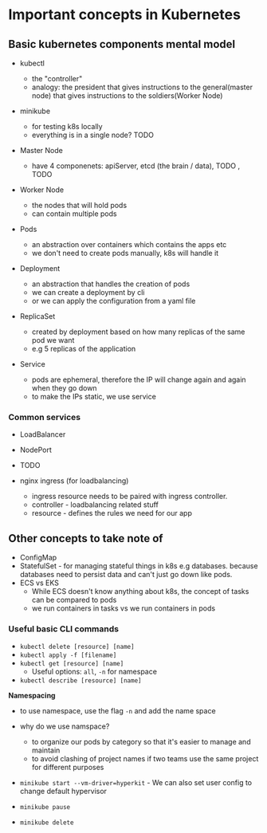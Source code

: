 
# Important concepts in Kubernetes

## Basic kubernetes components mental model

- kubectl
  - the "controller"
  - analogy: the president that gives instructions to the general(master node) that gives instructions to the soldiers(Worker Node)
- minikube
  - for testing k8s locally
  - everything is in a single node? TODO
- Master Node
  - have 4 componenets: apiServer, etcd (the brain / data), TODO , TODO
- Worker Node
  - the nodes that will hold pods
  - can contain multiple pods

- Pods
  - an abstraction over containers which contains the apps etc
  - we don't need to create pods manually, k8s will handle it
- Deployment
  - an abstraction that handles the creation of pods
  - we can create a deployment by cli
  - or we can apply the configuration from a yaml file
- ReplicaSet
  - created by deployment based on how many replicas of the same pod we want
  - e.g 5 replicas of the application
- Service
  - pods are ephemeral, therefore the IP will change again and again when they go down
  - to make the IPs static, we use service

### Common services
- LoadBalancer
- NodePort
- TODO

- nginx ingress (for loadbalancing)
  - ingress resource needs to be paired with ingress controller.
  - controller - loadbalancing related stuff
  - resource - defines the rules we need for our app

## Other concepts to take note of
- ConfigMap
- StatefulSet - for managing stateful things in k8s e.g databases. because databases need to persist data and can't just go down like pods.
- ECS vs EKS
  - While ECS doesn't know anything about k8s, the concept of tasks can be compared to pods
  - we run containers in tasks vs we run containers in pods


### Useful basic CLI commands

- `kubectl delete [resource] [name]`
- `kubectl apply -f [filename]`
- `kubectl get [resource] [name]`
  - Useful options: `all`, `-n` for namespace
- `kubectl describe [resource] [name]`

__Namespacing__
- to use namespace, use the flag `-n` and add the name space
- why do we use namspace?
  - to organize our pods by category so that it's easier to manage and maintain
  - to avoid clashing of project names if two teams use the same project for different purposes

- `minikube start --vm-driver=hyperkit` - We can also set user config to change default hypervisor
- `minikube pause`
- `minikube delete`

